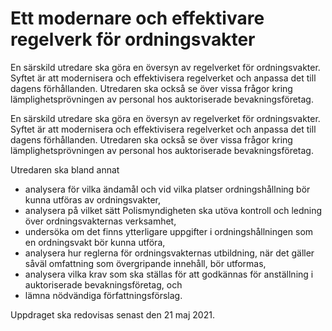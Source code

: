 # Ett modernare och effektivare regelverk för ordningsvakter

En särskild utredare ska göra en översyn av regelverket för ordningsvakter. Syftet är att modernisera och effektivisera regelverket och anpassa det till dagens förhållanden. Utredaren ska också se över vissa frågor kring lämplighetsprövningen av personal hos auktoriserade bevakningsföretag.

En särskild utredare ska göra en översyn av regelverket för ordningsvakter. Syftet är att modernisera och effektivisera regelverket och anpassa det till dagens förhållanden. Utredaren ska också se över vissa frågor kring lämplighetsprövningen av personal hos auktoriserade bevakningsföretag.

Utredaren ska bland annat

* analysera för vilka ändamål och vid vilka platser ordningshållning bör kunna utföras av ordningsvakter,
* analysera på vilket sätt Polismyndigheten ska utöva kontroll och ledning över ordningsvakternas verksamhet,
* undersöka om det finns ytterligare uppgifter i ordningshållningen som en ordningsvakt bör kunna utföra,
* analysera hur reglerna för ordningsvakternas utbildning, när det gäller såväl omfattning som övergripande innehåll, bör utformas,
* analysera vilka krav som ska ställas för att godkännas för anställning i auktoriserade bevakningsföretag, och
* lämna nödvändiga författningsförslag.

Uppdraget ska redovisas senast den 21 maj 2021.
